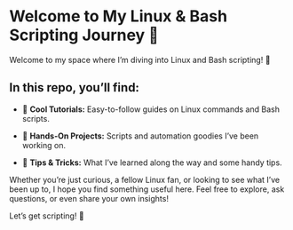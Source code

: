 # Welcome to My Linux & Bash Scripting Journey 🚀

Welcome to my space where I’m diving into Linux and Bash scripting! 🎉

## In this repo, you’ll find:

- 📝 **Cool Tutorials:** Easy-to-follow guides on Linux commands and Bash scripts.

- 👐 **Hands-On Projects:** Scripts and automation goodies I’ve been working on.  

- 🧠 **Tips & Tricks:** What I’ve learned along the way and some handy tips.  

Whether you’re just curious, a fellow Linux fan, or looking to see what I’ve been up to, I hope you find something useful here. Feel free to explore, ask questions, or even share your own insights!

Let’s get scripting! 🚀
